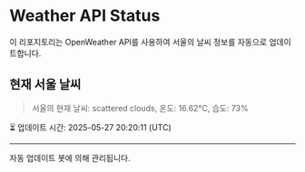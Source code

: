 
# Weather API Status

이 리포지토리는 OpenWeather API를 사용하여 서울의 날씨 정보를 자동으로 업데이트합니다.

## 현재 서울 날씨
> 서울의 현재 날씨: scattered clouds, 온도: 16.62°C, 습도: 73%

⏳ 업데이트 시간: 2025-05-27 20:20:11 (UTC)

---
자동 업데이트 봇에 의해 관리됩니다.
